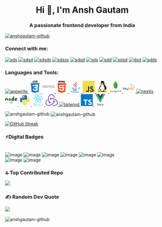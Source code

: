 <h1 align="center">Hi 👋, I'm Ansh Gautam</h1>
<h3 align="center">A passionate frontend developer from India</h3>


<p align="left"> <a href="https://github.com/ryo-ma/github-profile-trophy"><img src="https://github-profile-trophy.vercel.app/?username=anshgautam-github" alt="anshgautam-github" /></a> </p>

<h3 align="left">Connect with me:</h3>
<p align="left">
<a href="https://dev.to/sds" target="blank"><img align="center" src="https://raw.githubusercontent.com/rahuldkjain/github-profile-readme-generator/master/src/images/icons/Social/devto.svg" alt="sds" height="30" width="40" /></a>
<a href="https://twitter.com/sdsd" target="blank"><img align="center" src="https://raw.githubusercontent.com/rahuldkjain/github-profile-readme-generator/master/src/images/icons/Social/twitter.svg" alt="sdsd" height="30" width="40" /></a>
<a href="https://www.linkedin.com/in/anshgautam1011/" target="blank"><img align="center" src="https://raw.githubusercontent.com/rahuldkjain/github-profile-readme-generator/master/src/images/icons/Social/linked-in-alt.svg" alt="sdsds" height="30" width="40" /></a>
<a href="https://codesandbox.com/sdsss" target="blank"><img align="center" src="https://raw.githubusercontent.com/rahuldkjain/github-profile-readme-generator/master/src/images/icons/Social/codesandbox.svg" alt="sdsss" height="30" width="40" /></a>
<a href="https://kaggle.com/sdsd" target="blank"><img align="center" src="https://raw.githubusercontent.com/rahuldkjain/github-profile-readme-generator/master/src/images/icons/Social/kaggle.svg" alt="sdsd" height="30" width="40" /></a>
<a href="https://medium.com/sds" target="blank"><img align="center" src="https://raw.githubusercontent.com/rahuldkjain/github-profile-readme-generator/master/src/images/icons/Social/medium.svg" alt="sds" height="30" width="40" /></a>
<a href="https://www.codechef.com/users/sdd" target="blank"><img align="center" src="https://cdn.jsdelivr.net/npm/simple-icons@3.1.0/icons/codechef.svg" alt="sdd" height="30" width="40" /></a>
<a href="https://www.hackerrank.com/profile/anshgautam_cont1" target="blank"><img align="center" src="https://raw.githubusercontent.com/rahuldkjain/github-profile-readme-generator/master/src/images/icons/Social/hackerrank.svg" alt="sdsd" height="30" width="40" /></a>
<a href="https://www.leetcode.com/dsd" target="blank"><img align="center" src="https://raw.githubusercontent.com/rahuldkjain/github-profile-readme-generator/master/src/images/icons/Social/leet-code.svg" alt="dsd" height="30" width="40" /></a>
<a href="https://www.hackerearth.com/sdds" target="blank"><img align="center" src="https://raw.githubusercontent.com/rahuldkjain/github-profile-readme-generator/master/src/images/icons/Social/hackerearth.svg" alt="sdds" height="30" width="40" /></a>
</p>

<h3 align="left">Languages and Tools:</h3>
<p align="left"> <a href="https://appwrite.io" target="_blank" rel="noreferrer"> <img src="https://www.vectorlogo.zone/logos/appwriteio/appwriteio-icon.svg" alt="appwrite" width="40" height="40"/> </a> <a href="https://www.w3schools.com/css/" target="_blank" rel="noreferrer"> <img src="https://raw.githubusercontent.com/devicons/devicon/master/icons/css3/css3-original-wordmark.svg" alt="css3" width="40" height="40"/> </a> <a href="https://expressjs.com" target="_blank" rel="noreferrer"> <img src="https://raw.githubusercontent.com/devicons/devicon/master/icons/express/express-original-wordmark.svg" alt="express" width="40" height="40"/> </a> <a href="https://www.w3.org/html/" target="_blank" rel="noreferrer"> <img src="https://raw.githubusercontent.com/devicons/devicon/master/icons/html5/html5-original-wordmark.svg" alt="html5" width="40" height="40"/> </a> <a href="https://www.java.com" target="_blank" rel="noreferrer"> <img src="https://raw.githubusercontent.com/devicons/devicon/master/icons/java/java-original.svg" alt="java" width="40" height="40"/> </a> <a href="https://developer.mozilla.org/en-US/docs/Web/JavaScript" target="_blank" rel="noreferrer"> <img src="https://raw.githubusercontent.com/devicons/devicon/master/icons/javascript/javascript-original.svg" alt="javascript" width="40" height="40"/> </a> <a href="https://www.linux.org/" target="_blank" rel="noreferrer"> <img src="https://raw.githubusercontent.com/devicons/devicon/master/icons/linux/linux-original.svg" alt="linux" width="40" height="40"/> </a> <a href="https://www.mongodb.com/" target="_blank" rel="noreferrer"> <img src="https://raw.githubusercontent.com/devicons/devicon/master/icons/mongodb/mongodb-original-wordmark.svg" alt="mongodb" width="40" height="40"/> </a> <a href="https://www.mysql.com/" target="_blank" rel="noreferrer"> <img src="https://raw.githubusercontent.com/devicons/devicon/master/icons/mysql/mysql-original-wordmark.svg" alt="mysql" width="40" height="40"/> </a> <a href="https://nextjs.org/" target="_blank" rel="noreferrer"> <img src="https://cdn.worldvectorlogo.com/logos/nextjs-2.svg" alt="nextjs" width="40" height="40"/> </a> <a href="https://nodejs.org" target="_blank" rel="noreferrer"> <img src="https://raw.githubusercontent.com/devicons/devicon/master/icons/nodejs/nodejs-original-wordmark.svg" alt="nodejs" width="40" height="40"/> </a> <a href="https://www.python.org" target="_blank" rel="noreferrer"> <img src="https://raw.githubusercontent.com/devicons/devicon/master/icons/python/python-original.svg" alt="python" width="40" height="40"/> </a> <a href="https://reactjs.org/" target="_blank" rel="noreferrer"> <img src="https://raw.githubusercontent.com/devicons/devicon/master/icons/react/react-original-wordmark.svg" alt="react" width="40" height="40"/> </a> <a href="https://redux.js.org" target="_blank" rel="noreferrer"> <img src="https://raw.githubusercontent.com/devicons/devicon/master/icons/redux/redux-original.svg" alt="redux" width="40" height="40"/> </a> <a href="https://tailwindcss.com/" target="_blank" rel="noreferrer"> <img src="https://www.vectorlogo.zone/logos/tailwindcss/tailwindcss-icon.svg" alt="tailwind" width="40" height="40"/> </a> <a href="https://www.typescriptlang.org/" target="_blank" rel="noreferrer"> <img src="https://raw.githubusercontent.com/devicons/devicon/master/icons/typescript/typescript-original.svg" alt="typescript" width="40" height="40"/> </a> <a href="https://vuejs.org/" target="_blank" rel="noreferrer"> <img src="https://raw.githubusercontent.com/devicons/devicon/master/icons/vuejs/vuejs-original-wordmark.svg" alt="vuejs" width="40" height="40"/> </a> </p>

<p><img align="left" src="https://github-readme-stats.vercel.app/api/top-langs?username=anshgautam-github&show_icons=true&locale=en&layout=compact" alt="anshgautam-github" /></p>

<p>&nbsp;<img align="center" src="https://github-readme-stats.vercel.app/api?username=anshgautam-github&show_icons=true&locale=en" alt="anshgautam-github" /></p>

<p><a href="https://git.io/streak-stats"><img src="https://github-readme-streak-stats.herokuapp.com?user=anshgautam-githubv" alt="GitHub Streak" /></a></p>

<h3>⚡Digital Badges </h3> <br>
<img src="https://github.com/user-attachments/assets/8c725429-ecb7-4938-9951-d4cc72a81c22" alt="image" width="150" height="150">
<img src="https://github.com/user-attachments/assets/e80fb498-9291-4666-91bc-3c6a900be506" alt="image" width="150" height="150">
<img src="https://github.com/user-attachments/assets/41b3d26f-eb67-4ee5-90bc-fc42c4c6cf16" alt="image" width="150" height="150">
<img src="https://github.com/user-attachments/assets/fd8a9bb0-8671-4e43-bd1c-e0adbfe2a9b8" alt="image" width="150" height="150">
<img src="https://github.com/user-attachments/assets/f3a2ab2e-f6a2-4178-b850-973ece166ceb" alt="image" width="150" height="150">
<img src="https://github.com/user-attachments/assets/9f1f3374-9981-4d6b-991b-ece438f2dfb6" alt="image" width="150" height="150">
<br>
<img src="https://github.com/user-attachments/assets/5f2aa7e1-32a2-4c48-afd8-86aae517f82b" alt="image" width="150" height="150">
<img src="https://github.com/user-attachments/assets/7ba7599c-56d1-400c-928b-53400dfdfce6" alt="image" width="150" height="150">

<br>

### 🔝 Top Contributed Repo
![](https://github-contributor-stats.vercel.app/api?username=anshgautam-github&limit=5&theme=dark&combine_all_yearly_contributions=true)

### ✍️ Random Dev Quote
![](https://quotes-github-readme.vercel.app/api?type=horizontal&theme=radical)


<p align="left"> <img src="https://komarev.com/ghpvc/?username=anshgautam-github&label=Profile%20views&color=0e75b6&style=flat" alt="anshgautam-github" /> </p>


